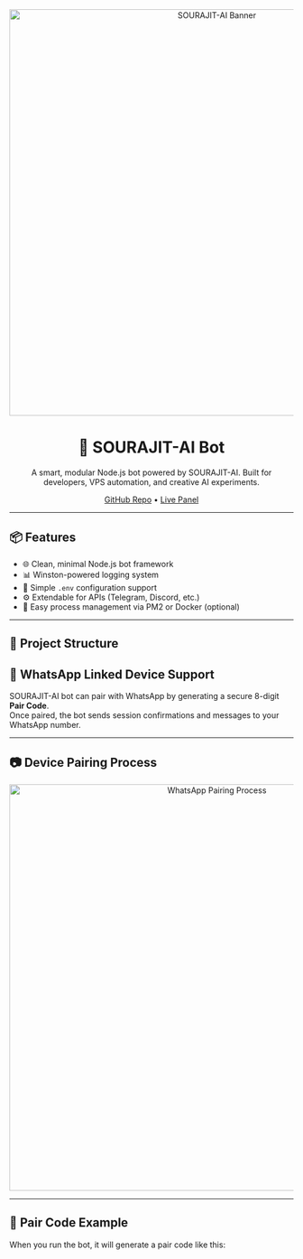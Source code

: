 <div align="center">
  <img src="https://files.catbox.moe/y16skc.jpg" alt="SOURAJIT-AI Banner" width="720"/>

  <h1>🚀 SOURAJIT-AI Bot</h1>
  <p>A smart, modular Node.js bot powered by SOURAJIT-AI. Built for developers, VPS automation, and creative AI experiments.</p>

  <p>
    <a href="https://github.com/rdx690/sourajit-ai-bot">GitHub Repo</a> • 
    <a href="https://panel.sourajitai.com">Live Panel</a>
  </p>
</div>

---

## 📦 Features
- 🌐 Clean, minimal Node.js bot framework
- 📊 Winston-powered logging system
- 📜 Simple `.env` configuration support
- ⚙️ Extendable for APIs (Telegram, Discord, etc.)
- 📝 Easy process management via PM2 or Docker (optional)

---

## 📂 Project Structure

## 📱 WhatsApp Linked Device Support

SOURAJIT-AI bot can pair with WhatsApp by generating a secure 8-digit **Pair Code**.  
Once paired, the bot sends session confirmations and messages to your WhatsApp number.

---

## 📷 Device Pairing Process

<div align="center">
  <img src="https://files.catbox.moe/y16skc.jpg" alt="WhatsApp Pairing Process" width="720"/>
</div>

---

## 🔑 Pair Code Example

When you run the bot, it will generate a pair code like this:
